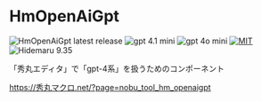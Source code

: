 # HmOpenAiGpt

![HmOpenAiGpt latest release](https://img.shields.io/github/v/release/komiyamma/hm_openai_gpt)
![gpt 4.1 mini](https://img.shields.io/badge/gpt-4.1_mini-6479ff.svg)
![gpt 4o mini](https://img.shields.io/badge/gpt-4o_mini-6479ff.svg)
[![MIT](https://img.shields.io/badge/license-MIT-blue.svg?style=flat)](LICENSE)
![Hidemaru 9.35](https://img.shields.io/badge/Hidemaru-v9.35-6479ff.svg)

「秀丸エディタ」で「gpt-4系」を扱うためのコンポーネント

https://秀丸マクロ.net/?page=nobu_tool_hm_openaigpt
